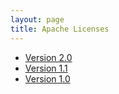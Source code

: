 ```yaml
---
layout: page
title: Apache Licenses
---
```

* [Version 2.0](apache-2.0.html)
* [Version 1.1](apache-1.1.html)
* [Version 1.0](apache-1.0.html)
